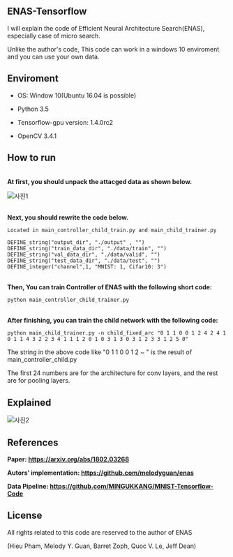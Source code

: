 ## ENAS-Tensorflow

I will explain the code of Efficient Neural Architecture Search(ENAS), especially case of micro search.

Unlike the author's code, This code can work in a windows 10 enviroment and you can use your own data.



## Enviroment
- OS: Window 10(Ubuntu 16.04 is possible)

- Python 3.5

- Tensorflow-gpu version:  1.4.0rc2 

- OpenCV 3.4.1

## How to run

**<br/>At first, you should unpack the attacged data as shown below.**

![사진1](https://github.com/MINGUKKANG/ENAS-Tensorflow/blob/master/images/unpack.PNG)

**<br/> Next, you should rewrite the code below.**

```
Located in main_controller_child_train.py and main_child_trainer.py

DEFINE_string("output_dir", "./output" , "")
DEFINE_string("train_data_dir", "./data/train", "")
DEFINE_string("val_data_dir", "./data/valid", "")
DEFINE_string("test_data_dir", "./data/test", "")
DEFINE_integer("channel",1, "MNIST: 1, Cifar10: 3")
```

**<br/>Then, You can train Controller of ENAS with the following short code:**
```
python main_controller_child_trainer.py
```
**<br/>After finishing,   you can train the child network with the following code:**
```
python main_child_trainer.py -n child_fixed_arc "0 1 1 0 0 1 2 4 2 4 1 0 1 1 4 3 2 2 3 4 1 1 1 2 0 1 0 3 1 3 0 3 1 2 3 3 1 2 5 0"
```

The string in the above code like "0 1 1 0 0 1 2 ~ " is the result of main_controller_child.py

The first 24 numbers are for the architecture for conv layers, and the rest are for pooling layers.

## Explained

![사진2](https://github.com/MINGUKKANG/ENAS-Tensorflow/blob/master/images/Attention_init_.png)


## References
**Paper: https://arxiv.org/abs/1802.03268**

**Autors' implementation: https://github.com/melodyguan/enas**

**Data Pipeline: https://github.com/MINGUKKANG/MNIST-Tensorflow-Code**

## License
All rights related to this code are reserved to the author of ENAS

(Hieu Pham, Melody Y. Guan, Barret Zoph, Quoc V. Le, Jeff Dean)
